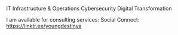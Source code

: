 IT Infrastructure & Operations 
Cybersecurity
Digital Transformation

I am available for consulting services:
Social Connect: https://linktr.ee/youngdestinya
